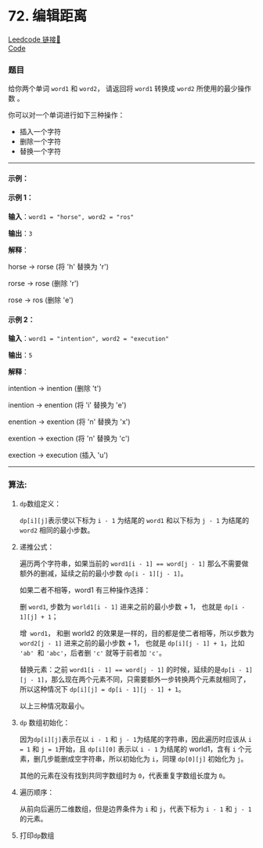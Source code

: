 # 72. 编辑距离

[Leedcode 链接🔗](https://leetcode.cn/problems/edit-distance/description/)  
[Code](https://github.com/alstondu/lc/blob/main/72/72.cpp)

### 题目

给你两个单词 `word1` 和 `word2`， 请返回将 `word1` 转换成 `word2` 所使用的最少操作数  。

你可以对一个单词进行如下三种操作：

+ 插入一个字符
+ 删除一个字符
+ 替换一个字符

---

#### 示例：

#### 示例 1：

**输入**：`word1 = "horse", word2 = "ros"`

**输出**：`3`

**解释**：

horse -> rorse (将 'h' 替换为 'r')

rorse -> rose (删除 'r')

rose -> ros (删除 'e')

#### 示例 2：

**输入**：`word1 = "intention", word2 = "execution"`

**输出**：`5`

**解释**：

intention -> inention (删除 't')

inention -> enention (将 'i' 替换为 'e')

enention -> exention (将 'n' 替换为 'x')

exention -> exection (将 'n' 替换为 'c')

exection -> execution (插入 'u')

---

### 算法:

 
1.  ```dp```数组定义：
	
	```dp[i][j]```表示使以下标为 `i - 1` 为结尾的 `word1` 和以下标为 `j - 1` 为结尾的 `word2` 相同的最小步数。		  		  	 
2. 递推公式：
	
	遍历两个字符串，如果当前的 `word1[i - 1] == word[j - 1]` 那么不需要做额外的删减，延续之前的最小步数 `dp[i - 1][j - 1]`。
	
	如果二者不相等，word1 有三种操作选择：
	
	删 `word1`, 步数为 `world1[i - 1]` 进来之前的最小步数 + 1， 也就是 `dp[i - 1][j] + 1`；
	
	增` word1`， 和删 world2 的效果是一样的，目的都是使二者相等，所以步数为 `word2[j - 1]` 进来之前的最小步数 + 1， 也就是 `dp[i][j - 1] + 1`，比如 `'ab' `和 `'abc'`，后者删 `'c'` 就等于前者加 `'c'`。
	
	替换元素：之前 `word1[i - 1] == word[j - 1]` 的时候，延续的是`dp[i - 1][j - 1]`，那么现在两个元素不同，只需要额外一步转换两个元素就相同了，所以这种情况下 `dp[i][j] = dp[i - 1][j - 1] + 1`。
	
	以上三种情况取最小。
  
3. ```dp``` 数组初始化：

	因为```dp[i][j]```表示在以 `i - 1` 和 `j - 1`为结尾的字符串，因此遍历时应该从 `i = 1` 和 `j = 1`开始，且 `dp[i][0]` 表示以 `i - 1` 为结尾的 world1，含有 `i` 个元素，删几步能删成空字符串，所以初始化为 `i`，同理 `dp[0][j]` 初始化为 `j`。
	
	其他的元素在没有找到共同字数组时为 `0`，代表重复字数组长度为 `0`。

4. 遍历顺序：
	
	从前向后遍历二维数组，但是边界条件为 `i` 和 `j`，代表下标为 `i - 1` 和 `j - 1` 的元素。
  
5. 打印```dp```数组
